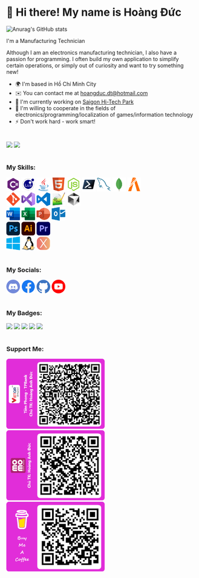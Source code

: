 👋 Hi there! My name is Hoàng Đức
=================================================================================================================================

![Anurag's GitHub stats](https://github-readme-stats.vercel.app/api?username=hoangducdt&show_icons=true&theme=radical)

I'm a Manufacturing Technician

Although I am an electronics manufacturing technician, I also have a passion for programming. I often build my own application to simplify certain operations, or simply out of curiosity and want to try something new!

* 🌍  I'm based in Hồ Chí Minh City
* ✉️  You can contact me at [hoangduc.dt@hotmail.com](mailto:hoangduc.dt@hotmail.com)
* 🚀  I'm currently working on [Saigon Hi-Tech Park](https://en.wikipedia.org/wiki/Saigon_Hi-Tech_Park)
* 🤝  I'm willing to cooperate in the fields of electronics/programming/localization of games/information technology
* ⚡  Don't work hard - work smart!
#

![](https://komarev.com/ghpvc/?username=hoangducdt&color=blueviolet)
<a href="https://www.github.com/hoangducdt" target="_blank" rel="noreferrer"><img src="https://img.shields.io/github/followers/hoangducdt?logo=github&style=for-the-badge&color=0891b2&labelColor=1c1917" height="21"/></a>

#
### My Skills:

<p align="left">
  <a href="https://docs.microsoft.com/en-us/dotnet/csharp/" target="_blank" rel="noreferrer"><img src="https://raw.githubusercontent.com/hoangducdt/hoangducdt/main/Img/sharp-logo.png" width="36" height="36" alt="C#" /></a>
  <a href="https://www.lua.org/docs.html" target="_blank" rel="noreferrer"><img src="https://raw.githubusercontent.com/hoangducdt/hoangducdt/main/Img/lua-logo.png" width="36" height="36" alt="Lua" /></a>
  <a href="https://www.java.com/" target="_blank" rel="noreferrer"><img src="https://raw.githubusercontent.com/hoangducdt/hoangducdt/main/Img/java-logo.png" width="36" height="36" alt="Java" /></a>
  <a href="https://developer.mozilla.org/en-US/docs/Glossary/HTML5" target="_blank" rel="noreferrer"><img src="https://raw.githubusercontent.com/hoangducdt/hoangducdt/main/Img/html-logo.png" width="36" height="36" alt="HTML" /></a>
  <a href="https://nodejs.org/" target="_blank" rel="noreferrer"><img src="https://raw.githubusercontent.com/hoangducdt/hoangducdt/main/Img/nodejs-logo.png" width="36" height="36" alt="nodejs" /></a>
  <a href="https://learn.microsoft.com/en-us/powershell/" target="_blank" rel="noreferrer"><img src="https://raw.githubusercontent.com/hoangducdt/hoangducdt/main/Img/powershell-logo.png" width="36" height="36" alt="Powershell" /></a>
  <a href="https://www.mysql.com/" target="_blank" rel="noreferrer"><img src="https://raw.githubusercontent.com/hoangducdt/hoangducdt/main/Img/mysql-logo.png" width="36" height="36" alt="MySQL" /></a>
  <a href="https://www.mongodb.com/" target="_blank" rel="noreferrer"><img src="https://raw.githubusercontent.com/hoangducdt/hoangducdt/main/Img/mongodb-logo.png" width="36" height="36" alt="MongoDB" /></a>
  <a href="https://fivem.net/" target="_blank" rel="noreferrer"><img src="https://raw.githubusercontent.com/hoangducdt/hoangducdt/main/Img/fivem-logo.png" width="36" height="36" alt="FiveM" /></a>
  <br>
  <a href="https://git-scm.com/" target="_blank" rel="noreferrer"><img src="https://raw.githubusercontent.com/hoangducdt/hoangducdt/main/Img/git-logo.png" width="36" height="36" alt="Git" /></a>
  <a href="https://visualstudio.microsoft.com/" target="_blank" rel="noreferrer"><img src="https://raw.githubusercontent.com/hoangducdt/hoangducdt/main/Img/vs-logo.png" width="36" height="36" alt="Visual Studio" /></a>
  <a href="https://code.visualstudio.com/" target="_blank" rel="noreferrer"><img src="https://raw.githubusercontent.com/hoangducdt/hoangducdt/main/Img/vscode-logo.png" width="36" height="36" alt="Visual Studio Code" /></a>
  <a href="https://notepad-plus-plus.org/" target="_blank" rel="noreferrer"><img src="https://raw.githubusercontent.com/hoangducdt/hoangducdt/main/Img/notepad++-logo.png" width="36" height="36" alt="Notepad++" /></a>
  <a href="https://www.cursor.com/" target="_blank" rel="noreferrer"><img src="https://raw.githubusercontent.com/hoangducdt/hoangducdt/main/Img/cursor-logo.png" width="36" height="36" alt="Cursor AI" /></a>
  <br>
  <a href="https://www.office.com/" target="_blank" rel="noreferrer"><img src="https://raw.githubusercontent.com/hoangducdt/hoangducdt/main/Img/word-logo.png" width="36" height="36" alt="Word" /></a>
  <a href="https://www.office.com/" target="_blank" rel="noreferrer"><img src="https://raw.githubusercontent.com/hoangducdt/hoangducdt/main/Img/exel-logo.png" width="36" height="36" alt="Exel" /></a>
  <a href="https://www.office.com/" target="_blank" rel="noreferrer"><img src="https://raw.githubusercontent.com/hoangducdt/hoangducdt/main/Img/powerpoint-logo.png" width="36" height="36" alt="Power Point" /></a>
  <a href="https://www.office.com/" target="_blank" rel="noreferrer"><img src="https://raw.githubusercontent.com/hoangducdt/hoangducdt/main/Img/outlook-logo.png" width="36" height="36" alt="Outlook" /></a>
  <br>
  <a href="https://www.adobe.com/my_en/products/photoshop" target="_blank" rel="noreferrer"><img src="https://raw.githubusercontent.com/hoangducdt/hoangducdt/main/Img/photoshop-logo.png" width="36" height="36" alt="Photoshop" /></a>
  <a href="https://www.adobe.com/my_en/products/illustrator" target="_blank" rel="noreferrer"><img src="https://raw.githubusercontent.com/hoangducdt/hoangducdt/main/Img/illustrator-logo.png" width="36" height="36" alt="Illustrator" /></a>
  <a href="https://www.adobe.com/my_en/products/premiere" target="_blank" rel="noreferrer"><img src="https://raw.githubusercontent.com/hoangducdt/hoangducdt/main/Img/premiere-logo.png" width="36" height="36" alt="Premiere" /></a>
  <br>
  <a href="https://en.wikipedia.org/wiki/Microsoft_Windows" target="_blank" rel="noreferrer"><img src="https://raw.githubusercontent.com/hoangducdt/hoangducdt/main/Img/windows-logo.png" width="36" height="36" alt="Windows" /></a>
  <a href="https://en.wikipedia.org/wiki/Linux" target="_blank" rel="noreferrer"><img src="https://raw.githubusercontent.com/hoangducdt/hoangducdt/main/Img/linux-logo.png" width="36" height="36" alt="Linux" /></a>
  <a href="https://vi.wikipedia.org/wiki/MacOS" target="_blank" rel="noreferrer"><img src="https://raw.githubusercontent.com/hoangducdt/hoangducdt/main/Img/osx-logo.png" width="36" height="36" alt="OSX" /></a>
</p>

#
### My Socials:

<p align="left">
  <a href="https://discord.com/users/hoangducdt" target="_blank" rel="noreferrer"><img src="https://raw.githubusercontent.com/hoangducdt/hoangducdt/main/Img/discord-logo.png" width="36" height="36" alt="Discord" /></a>
  <a href="https://www.facebook.com/hoangduc.dtdl" target="_blank" rel="noreferrer"><img src="https://raw.githubusercontent.com/hoangducdt/hoangducdt/main/Img/facebook-logo.png" width="36" height="36" alt="Faceboock" /></a>
  <a href="https://www.github.com/hoangducdt" target="_blank" rel="noreferrer"><img src="https://raw.githubusercontent.com/hoangducdt/hoangducdt/main/Img/github-logo.png" width="36" height="36" alt="Github" /></a>
  <a href="https://www.youtube.com/@hoangduc-dt" target="_blank" rel="noreferrer"><img src="https://raw.githubusercontent.com/hoangducdt/hoangducdt/main/Img/youtube-logo.png" width="36" height="36" alt="Youtube" /></a>
</p>

#
### My Badges:

![](http://github-profile-summary-cards.vercel.app/api/cards/profile-details?username=hoangducdt&theme=radical)
![](http://github-profile-summary-cards.vercel.app/api/cards/repos-per-language?username=hoangducdt&theme=radical&exclude={exclude})
![](http://github-profile-summary-cards.vercel.app/api/cards/most-commit-language?username=hoangducdt&theme=radical&exclude={exclude})
![](http://github-profile-summary-cards.vercel.app/api/cards/stats?username=hoangducdt&theme=radical)
![](http://github-profile-summary-cards.vercel.app/api/cards/productive-time?username=hoangducdt&theme=radical&utcOffset={utcOffset})

#
### Support Me:

<p align="left">
  <img src="https://raw.githubusercontent.com/hoangducdt/hoangducdt/main/Img/viet-qr.png" width="260" alt="Banking"/>
  <img src="https://raw.githubusercontent.com/hoangducdt/hoangducdt/main/Img/momo-qr.png" width="260" alt="Momo"/>
  <a href="https://www.buymeacoffee.com/hoangducdt" target="_blank" rel="noreferrer"><img src="https://raw.githubusercontent.com/hoangducdt/hoangducdt/main/Img/buy-me-a-coffee.png" width="260" alt="Buy Me a Coffee"/></a>
</p>
